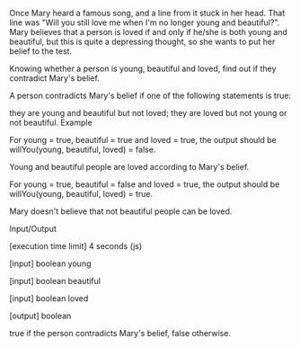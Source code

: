 Once Mary heard a famous song, and a line from it stuck in her head. That line was "Will you still love me when I'm no longer young and beautiful?". Mary believes that a person is loved if and only if he/she is both young and beautiful, but this is quite a depressing thought, so she wants to put her belief to the test.

Knowing whether a person is young, beautiful and loved, find out if they contradict Mary's belief.

A person contradicts Mary's belief if one of the following statements is true:

they are young and beautiful but not loved;
they are loved but not young or not beautiful.
Example

For young = true, beautiful = true and loved = true, the output should be
willYou(young, beautiful, loved) = false.

Young and beautiful people are loved according to Mary's belief.

For young = true, beautiful = false and loved = true, the output should be
willYou(young, beautiful, loved) = true.

Mary doesn't believe that not beautiful people can be loved.

Input/Output

[execution time limit] 4 seconds (js)

[input] boolean young

[input] boolean beautiful

[input] boolean loved

[output] boolean

true if the person contradicts Mary's belief, false otherwise.
